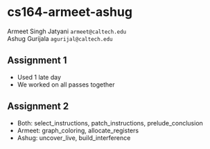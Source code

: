 # cs164-armeet-ashug

Armeet Singh Jatyani `armeet@caltech.edu`  
Ashug Gurijala `agurijal@caltech.edu`

## Assignment 1

- Used 1 late day
- We worked on all passes together

## Assignment 2

- Both: select_instructions, patch_instructions, prelude_conclusion
- Armeet: graph_coloring, allocate_registers
- Ashug: uncover_live, build_interference